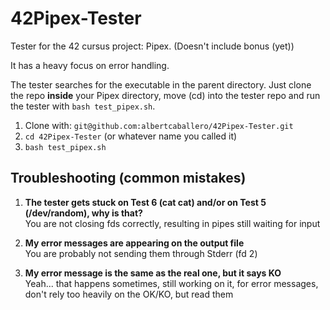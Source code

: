 # 42Pipex-Tester
Tester for the 42 cursus project: Pipex.
(Doesn't include bonus (yet))

It has a heavy focus on error handling.

The tester searches for the executable in the parent directory.
Just clone the repo **inside** your Pipex directory, move (cd) into the tester repo and run the tester with ```bash test_pipex.sh```.
1. Clone with: ```git@github.com:albertcaballero/42Pipex-Tester.git```
2. ```cd 42Pipex-Tester``` (or whatever name you called it)
3. ```bash test_pipex.sh```

## Troubleshooting (common mistakes)
1. **The tester gets stuck on Test 6 (cat cat) and/or on Test 5 (/dev/random), why is that?** \
You are not closing fds correctly, resulting in pipes still waiting for input

2. **My error messages are appearing on the output file** \
You are probably not sending them through Stderr (fd 2)

3. **My error message is the same as the real one, but it says KO** \
Yeah... that happens sometimes, still working on it, for error messages, don't rely too heavily on the OK/KO, but read them
